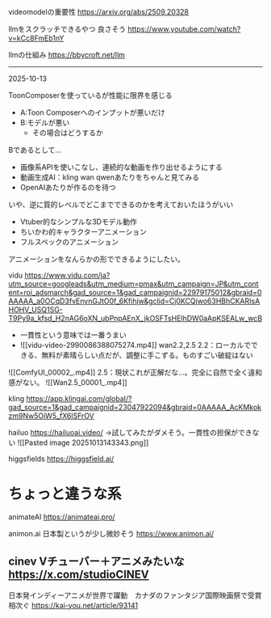 
videomodelの重要性
https://arxiv.org/abs/2509.20328

llmをスクラッチできるやつ
良さそう
https://www.youtube.com/watch?v=kCc8FmEb1nY

llmの仕組み
https://bbycroft.net/llm

-----

2025-10-13

ToonComposerを使っているが性能に限界を感じる

- A:Toon Composerへのインプットが悪いだけ　
- B:モデルが悪い
	- その場合はどうするか

Bであるとして…
- 画像系APIを使いこなし、連続的な動画を作り出せるようにする
- 動画生成AI：kling wan qwenあたりをちゃんと見てみる 
- OpenAIあたりが作るのを待つ

いや、逆に質的レベルでどこまでできるのかを考えておいたほうがいい

- Vtuber的なシンプルな3Dモデル動作
- ちいかわ的キャラクターアニメーション
- フルスペックのアニメーション


アニメーションをなんらかの形でできるようにしたい。




vidu
https://www.vidu.com/ja?utm_source=googleads&utm_medium=pmax&utm_campaign=JP&utm_content=roi_adsmarch&gad_source=1&gad_campaignid=22979175012&gbraid=0AAAAA_a0OCqD3fvEnynGJtO0f_6Kfihjw&gclid=Cj0KCQjwo63HBhCKARIsAHOHV_USQ1SG-T9Py9a_kfsd_H2nAG6oXN_ubPnpAEnX_jkOSFTsHElhDW0aApKSEALw_wcB
- 一貫性という意味では一番うまい
- ![[vidu-video-2990086388075274.mp4]]
wan2.2,2.5
2.2：ローカルでできる、無料が素晴らしい点だが、調整に手こずる。ものすごい破綻はない

![[ComfyUI_00002_.mp4]]
2.5：現状これが正解だな…。完全に自然で全く違和感がない。
![[Wan2.5_00001_.mp4]]


kling
https://app.klingai.com/global/?gad_source=1&gad_campaignid=23047922094&gbraid=0AAAAA_AcKMkokzm9Nw5OiW5_fX6lSFrOV

hailuo
https://hailuoai.video/
→試してみたがダメそう。一貫性の担保ができない
![[Pasted image 20251013143343.png]]

higgsfields
https://higgsfield.ai/


# ちょっと違うな系
animateAI
https://animateai.pro/

animon.ai
日本製というが少し微妙そう
https://www.animon.ai/


cinev
Vチューバー＋アニメみたいな
https://x.com/studioCINEV
---

日本発インディーアニメが世界で躍動　カナダのファンタジア国際映画祭で受賞相次ぐ
https://kai-you.net/article/93141

